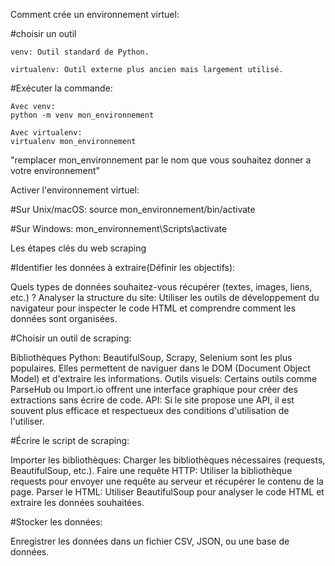 Comment crée un environnement virtuel:

  #choisir un outil
  
    venv: Outil standard de Python.
    
    virtualenv: Outil externe plus ancien mais largement utilisé.
    
  #Exécuter la commande:
  
    Avec venv:
    python -m venv mon_environnement
    
    Avec virtualenv:
    virtualenv mon_environnement
"remplacer mon_environnement par le nom que vous souhaitez donner a votre environnement" 

 Activer l'environnement virtuel:

 #Sur Unix/macOS:
 source mon_environnement/bin/activate

 #Sur Windows:
 mon_environnement\Scripts\activate

 Les étapes clés du web scraping
 
#Identifier les données à extraire(Définir les objectifs):

Quels types de données souhaitez-vous récupérer (textes, images, liens, etc.) ?
Analyser la structure du site: Utiliser les outils de développement du navigateur pour inspecter le code HTML et comprendre comment les données sont organisées.

#Choisir un outil de scraping:

Bibliothèques Python: BeautifulSoup, Scrapy, Selenium sont les plus populaires. Elles permettent de naviguer dans le DOM (Document Object Model) et d'extraire les informations.
Outils visuels: Certains outils comme ParseHub ou Import.io offrent une interface graphique pour créer des extractions sans écrire de code.
API: Si le site propose une API, il est souvent plus efficace et respectueux des conditions d'utilisation de l'utiliser.

#Écrire le script de scraping:

Importer les bibliothèques: Charger les bibliothèques nécessaires (requests, BeautifulSoup, etc.).
Faire une requête HTTP: Utiliser la bibliothèque requests pour envoyer une requête au serveur et récupérer le contenu de la page.
Parser le HTML: Utiliser BeautifulSoup pour analyser le code HTML et extraire les données souhaitées.

#Stocker les données: 

Enregistrer les données dans un fichier CSV, JSON, ou une base de données.
